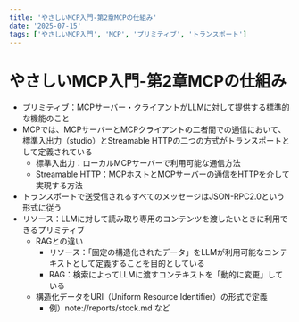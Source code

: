 ```yaml
---
title: 'やさしいMCP入門-第2章MCPの仕組み'
date: '2025-07-15'
tags: ['やさしいMCP入門', 'MCP', 'プリミティブ', 'トランスポート']
---
```


# やさしいMCP入門-第2章MCPの仕組み

- プリミティブ：MCPサーバー・クライアントがLLMに対して提供する標準的な機能のこと
- MCPでは、MCPサーバーとMCPクライアントの二者間での通信において、標準入出力（studio）とStreamable HTTPの二つの方式がトランスポートとして定義されている
  - 標準入出力：ローカルMCPサーバーで利用可能な通信方法
  - Streamable HTTP：MCPホストとMCPサーバーの通信をHTTPを介して実現する方法
- トランスポートで送受信されるすべてのメッセージはJSON-RPC2.0という形式に従う
- リソース：LLMに対して読み取り専用のコンテンツを渡したいときに利用できるプリミティブ
  - RAGとの違い
    - リソース：「固定の構造化されたデータ」をLLMが利用可能なコンテキストとして定義することを目的としている
    - RAG：検索によってLLMに渡すコンテキストを「動的に変更」している
  - 構造化データをURI（Uniform Resource Identifier）の形式で定義
    - 例）note://reports/stock.md など